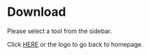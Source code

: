 # Download

Please select a tool from the sidebar.

Click [HERE](../) or the logo to go back to homepage.
